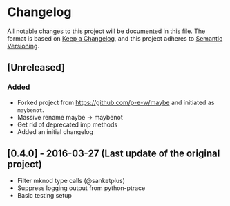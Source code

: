 # Changelog

All notable changes to this project will be documented in this file. The format is based on [Keep a Changelog](https://keepachangelog.com/en/1.0.0/),
and this project adheres to [Semantic Versioning](https://semver.org/spec/v2.0.0.html).

## [Unreleased]

### Added
- Forked project from https://github.com/p-e-w/maybe and initiated as `maybenot`.
- Massive rename maybe -> maybenot
- Get rid of deprecated imp methods
- Added an initial changelog

## [0.4.0] - 2016-03-27 (Last update of the original project)
 - Filter mknod type calls (@sanketplus)
 - Suppress logging output from python-ptrace
 - Basic testing setup
